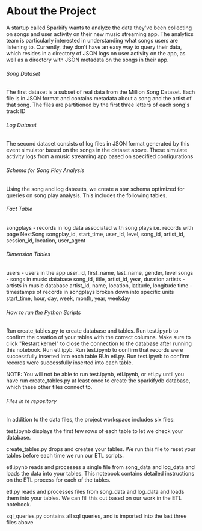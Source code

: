 # About the Project

A startup called Sparkify wants to analyze the data they've been collecting on songs and user activity on their new music streaming app. The analytics team is particularly interested in understanding what songs users are listening to. Currently, they don't have an easy way to query their data, which resides in a directory of JSON logs on user activity on the app, as well as a directory with JSON metadata on the songs in their app.


###### Song Dataset

The first dataset is a subset of real data from the Million Song Dataset. Each file is in JSON format and contains metadata about a song and the artist of that song. The files are partitioned by the first three letters of each song's track ID

###### Log Dataset

The second dataset consists of log files in JSON format generated by this event simulator based on the songs in the dataset above. These simulate activity logs from a music streaming app based on specified configurations

###### Schema for Song Play Analysis

Using the song and log datasets, we create a star schema optimized for queries on song play analysis. This includes the following tables.

###### Fact Table

songplays - records in log data associated with song plays i.e. records with page NextSong
songplay_id, start_time, user_id, level, song_id, artist_id, session_id, location, user_agent

###### Dimension Tables

users - users in the app
user_id, first_name, last_name, gender, level
songs - songs in music database
song_id, title, artist_id, year, duration
artists - artists in music database
artist_id, name, location, latitude, longitude
time - timestamps of records in songplays broken down into specific units
start_time, hour, day, week, month, year, weekday

###### How to run the Python Scripts

Run create_tables.py to create database and tables.
Run test.ipynb to confirm the creation of your tables with the correct columns. Make sure to click "Restart kernel" to close the connection to the database after running this notebook.
Run etl.ipyb. Run test.ipynb to confirm that records were successfully inserted into each table
RUn etl.py. Run test.ipynb to confirm records were successfully inserted into each table.


NOTE: You will not be able to run test.ipynb, etl.ipynb, or etl.py until you have run create_tables.py at least once to create the sparkifydb database, which these other files connect to.

###### Files in te repository

In addition to the data files, the project workspace includes six files:

test.ipynb displays the first few rows of each table to let we check your database.

create_tables.py drops and creates your tables. We run this file to reset your tables before each time we run our ETL scripts.

etl.ipynb reads and processes a single file from song_data and log_data and loads the data into your tables. This notebook contains detailed instructions on the ETL process for each of the tables.

etl.py reads and processes files from song_data and log_data and loads them into your tables. We can fill this out based on our work in the ETL notebook.

sql_queries.py contains all sql queries, and is imported into the last three files above


